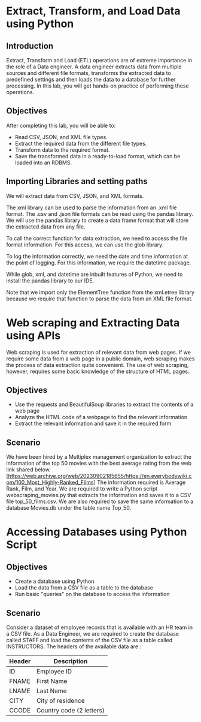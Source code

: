 # Extract, Transform, and Load Data using Python

## Introduction
Extract, Transform and Load (ETL) operations are of extreme importance in the role of a Data engineer. A data engineer extracts data from multiple sources and different file formats, transforms the extracted data to predefined settings and then loads the data to a database for further processing. In this lab, you will get hands-on practice of performing these operations.

## Objectives
After completing this lab, you will be able to:

+ Read CSV, JSON, and XML file types.
+ Extract the required data from the different file types.
+ Transform data to the required format.
+ Save the transformed data in a ready-to-load format, which can be loaded into an RDBMS.

## Importing Libraries and setting paths
We will extract data from CSV, JSON, and XML formats. 

The xml library can be used to parse the information from an .xml file format. The .csv and .json file formats can be read using the pandas library. We will use the pandas library to create a data frame format that will store the extracted data from any file.

To call the correct function for data extraction, we need to access the file format information. For this access, we can use the glob library.

To log the information correctly, we need the date and time information at the point of logging. For this information, we require the datetime package.

While glob, xml, and datetime are inbuilt features of Python, we need to install the pandas library to our IDE.

Note that we import only the ElementTree function from the xml.etree library because we require that function to parse the data from an XML file format.

# Web scraping and Extracting Data using APIs
Web scraping is used for extraction of relevant data from web pages. If we require some data from a web page in a public domain, web scraping makes the process of data extraction quite convenient. The use of web scraping, however, requires some basic knowledge of the structure of HTML pages. 

## Objectives
+ Use the requests and BeautifulSoup libraries to extract the contents of a web page
+ Analyze the HTML code of a webpage to find the relevant information
+ Extract the relevant information and save it in the required form

## Scenario
We have been hired by a Multiplex management organization to extract the information of the top 50 movies with the best average rating from the web link shared below.
[https://web.archive.org/web/20230902185655/https://en.everybodywiki.com/100_Most_Highly-Ranked_Films]
The information required is Average Rank, Film, and Year.
We are required to write a Python script webscraping_movies.py that extracts the information and saves it to a CSV file top_50_films.csv. We are also required to save the same information to a database Movies.db under the table name Top_50.

# Accessing Databases using Python Script
## Objectives
+ Create a database using Python
+ Load the data from a CSV file as a table to the database
+ Run basic "queries" on the database to access the information

## Scenario
Consider a dataset of employee records that is available with an HR team in a CSV file. As a Data Engineer, we are required to create the database called STAFF and load the contents of the CSV file as a table called INSTRUCTORS. The headers of the available data are :

|Header|	Description|
|---|---|
|ID|Employee ID|
|FNAME|	First Name|
|LNAME|Last Name|
|CITY|City of residence|
|CCODE|Country code (2 letters)|


